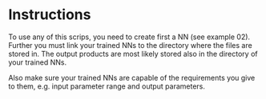 # Instructions

To use any of this scrips, you need to create first a NN (see example 02). Further you must link your trained NNs to the directory where the files are stored in. The output products are most likely stored also in the directory of your trained NNs.

Also make sure your trained NNs are capable of the requirements you give to them, e.g. input parameter range and output parameters.